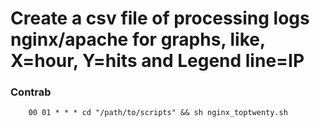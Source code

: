 # Create a csv file of processing logs nginx/apache for graphs, like, X=hour, Y=hits and Legend line=IP

### Contrab

        00 01 * * * cd "/path/to/scripts" && sh nginx_toptwenty.sh
